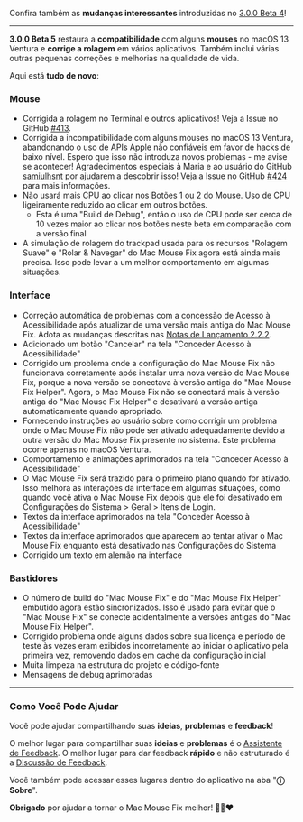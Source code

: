 Confira também as **mudanças interessantes** introduzidas no [3.0.0 Beta 4](https://github.com/noah-nuebling/mac-mouse-fix/releases/tag/3.0.0-Beta-4)!

---

**3.0.0 Beta 5** restaura a **compatibilidade** com alguns **mouses** no macOS 13 Ventura e **corrige a rolagem** em vários aplicativos.
Também inclui várias outras pequenas correções e melhorias na qualidade de vida.

Aqui está **tudo de novo**:

### Mouse

- Corrigida a rolagem no Terminal e outros aplicativos! Veja a Issue no GitHub [#413](https://github.com/noah-nuebling/mac-mouse-fix/issues/413).
- Corrigida a incompatibilidade com alguns mouses no macOS 13 Ventura, abandonando o uso de APIs Apple não confiáveis em favor de hacks de baixo nível. Espero que isso não introduza novos problemas - me avise se acontecer! Agradecimentos especiais à Maria e ao usuário do GitHub [samiulhsnt](https://github.com/samiulhsnt) por ajudarem a descobrir isso! Veja a Issue no GitHub [#424](https://github.com/noah-nuebling/mac-mouse-fix/issues/424) para mais informações.
- Não usará mais CPU ao clicar nos Botões 1 ou 2 do Mouse. Uso de CPU ligeiramente reduzido ao clicar em outros botões.
    - Esta é uma "Build de Debug", então o uso de CPU pode ser cerca de 10 vezes maior ao clicar nos botões neste beta em comparação com a versão final
- A simulação de rolagem do trackpad usada para os recursos "Rolagem Suave" e "Rolar & Navegar" do Mac Mouse Fix agora está ainda mais precisa. Isso pode levar a um melhor comportamento em algumas situações.

### Interface

- Correção automática de problemas com a concessão de Acesso à Acessibilidade após atualizar de uma versão mais antiga do Mac Mouse Fix. Adota as mudanças descritas nas [Notas de Lançamento 2.2.2](https://github.com/noah-nuebling/mac-mouse-fix/releases/tag/2.2.2).
- Adicionado um botão "Cancelar" na tela "Conceder Acesso à Acessibilidade"
- Corrigido um problema onde a configuração do Mac Mouse Fix não funcionava corretamente após instalar uma nova versão do Mac Mouse Fix, porque a nova versão se conectava à versão antiga do "Mac Mouse Fix Helper". Agora, o Mac Mouse Fix não se conectará mais à versão antiga do "Mac Mouse Fix Helper" e desativará a versão antiga automaticamente quando apropriado.
- Fornecendo instruções ao usuário sobre como corrigir um problema onde o Mac Mouse Fix não pode ser ativado adequadamente devido a outra versão do Mac Mouse Fix presente no sistema. Este problema ocorre apenas no macOS Ventura.
- Comportamento e animações aprimorados na tela "Conceder Acesso à Acessibilidade"
- O Mac Mouse Fix será trazido para o primeiro plano quando for ativado. Isso melhora as interações da interface em algumas situações, como quando você ativa o Mac Mouse Fix depois que ele foi desativado em Configurações do Sistema > Geral > Itens de Login.
- Textos da interface aprimorados na tela "Conceder Acesso à Acessibilidade"
- Textos da interface aprimorados que aparecem ao tentar ativar o Mac Mouse Fix enquanto está desativado nas Configurações do Sistema
- Corrigido um texto em alemão na interface

### Bastidores

- O número de build do "Mac Mouse Fix" e do "Mac Mouse Fix Helper" embutido agora estão sincronizados. Isso é usado para evitar que o "Mac Mouse Fix" se conecte acidentalmente a versões antigas do "Mac Mouse Fix Helper".
- Corrigido problema onde alguns dados sobre sua licença e período de teste às vezes eram exibidos incorretamente ao iniciar o aplicativo pela primeira vez, removendo dados em cache da configuração inicial
- Muita limpeza na estrutura do projeto e código-fonte
- Mensagens de debug aprimoradas

---

### Como Você Pode Ajudar

Você pode ajudar compartilhando suas **ideias**, **problemas** e **feedback**!

O melhor lugar para compartilhar suas **ideias** e **problemas** é o [Assistente de Feedback](https://noah-nuebling.github.io/mac-mouse-fix-feedback-assistant/?type=bug-report).
O melhor lugar para dar feedback **rápido** e não estruturado é a [Discussão de Feedback](https://github.com/noah-nuebling/mac-mouse-fix/discussions/366).

Você também pode acessar esses lugares dentro do aplicativo na aba "**ⓘ Sobre**".

**Obrigado** por ajudar a tornar o Mac Mouse Fix melhor! 💙💛❤️